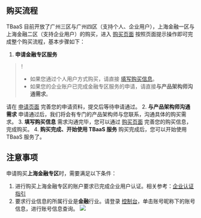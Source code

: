 ## 购买流程

TBaaS 目前开放了广州三区与广州四区（支持个人、企业用户），上海金融一区与上海金融二区（支持企业用户）的购买，进入 [购买页面](https://buy.cloud.tencent.com/tbaas_blockchain) 按照页面提示操作即可完成整个购买流程，基本步骤如下：
1. **申请金融专区服务**
>!  
> - 如果您通过个人用户方式购买，请直接 [填写购买信息](https://buy.cloud.tencent.com/tbaas_blockchain)。
> - 如果您的企业账户已完成金融专区服务的申请，请直接**与产品架构师沟通需求**。
> 
 请在 [申请页面](https://cloud.tencent.com/act/apply/tbaas_sh) 完善您的申请资料，提交后等待申请通过。
2. <span id="step02">**与产品架构师沟通需求**</span>
申请通过后，我们将会有专门的产品架构师与您联系，沟通具体的购买需求。
3. <span id="step03">**填写购买信息**</span>
需求沟通完毕，您可以通过 [购买页面](https://buy.cloud.tencent.com/tbaas_blockchain) 完善您的购买信息，完成购买。 
4. **购买完成、开始使用 TBaaS 服务**
购买完成后，您可以开始使用 TBaaS 服务了。

## 注意事项

申请购买**上海金融专区**时，需要满足以下条件：
1. 进行购买上海金融专区的账户要求已完成企业用户认证。相关参考：[企业认证指引](https://cloud.tencent.com/document/product/378/10496)
2. 要求行业信息的所属行业是**金融**行业。请登录 [控制台](https://console.cloud.tencent.com/developer)，单击账号昵称下的账号信息，进行账号信息查询。
   ![](https://main.qcloudimg.com/raw/9a5efe95fa4a3102935793cc3c4348ca.png)

